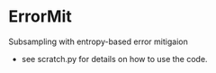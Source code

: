 # ErrorMit
Subsampling with entropy-based error mitigaion

- see scratch.py for details on how to use the code.
